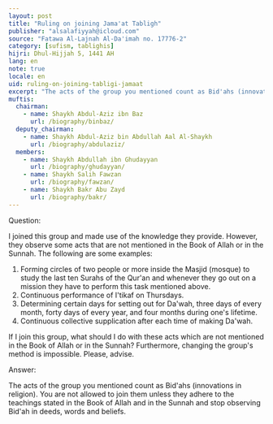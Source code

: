 ```yaml
---
layout: post
title: "Ruling on joining Jama'at Tabligh"
publisher: "alsalafiyyah@icloud.com"
source: "Fatawa Al-Lajnah Al-Da'imah no. 17776-2"
category: [sufism, tablighis]
hijri: Dhul-Hijjah 5, 1441 AH
lang: en
note: true
locale: en
uid: ruling-on-joining-tabligi-jamaat
excerpt: "The acts of the group you mentioned count as Bid'ahs (innovations in religion). You are not allowed to join them unless they adhere to the teachings stated in the Book of Allah and in the Sunnah and stop observing Bid'ah in deeds, words and beliefs."
muftis:
  chairman: 
    - name: Shaykh Abdul-Aziz ibn Baz
      url: /biography/binbaz/
  deputy_chairman:
    - name: Shaykh Abdul-Aziz bin Abdullah Aal Al-Shaykh
      url: /biography/abdulaziz/
  members: 
    - name: Shaykh Abdullah ibn Ghudayyan
      url: /biography/ghudayyan/
    - name: Shaykh Salih Fawzan
      url: /biography/fawzan/
    - name: Shaykh Bakr Abu Zayd
      url: /biography/bakr/
---
```


Question: 

I joined this group and made use of the knowledge they provide. However, they observe some acts that are not mentioned in the Book of Allah or in the Sunnah. The following are some examples:

1. Forming circles of two people or more inside the Masjid (mosque) to study the last ten Surahs of the Qur'an and whenever they go out on a mission they have to perform this task mentioned above.
2. Continuous performance of I'tikaf on Thursdays. 
3. Determining certain days for setting out for Da'wah, three days of every month, forty days of every year, and four months during one's lifetime.
4. Continuous collective supplication after each time of making Da'wah.

If I join this group, what should I do with these acts which are not mentioned in the Book of Allah or in the Sunnah? Furthermore, changing the group's method is impossible. Please, advise.

Answer:

The acts of the group you mentioned count as Bid'ahs (innovations in religion). You are not allowed to join them unless they adhere to the teachings stated in the Book of Allah and in the Sunnah and stop observing Bid'ah in deeds, words and beliefs. 
